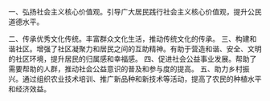 一、弘扬社会主义核心价值观。引导广大居民践行社会主义核心价值观，提升公民道德水平。

二、传承优秀文化传统。丰富群众文化生活，推动传统文化的传承。
三、构建和谐社区。增强了社区凝聚力和居民之间的互助精神。有助于营造和谐、安全、文明的社区环境，提升居民的归属感和幸福感。
四、促进社会公益事业发展。帮助了需要帮助的人群，推动社会公益意识的普及和参与度的提高。
五、助力乡村振兴。通过组织农业技术培训、推广新品种和新技术等活动，提高了农民的种植水平和经济效益。
